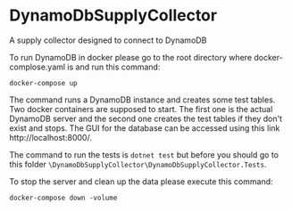 # DynamoDbSupplyCollector
A supply collector designed to connect to DynamoDB

To run DynamoDB in docker please go to the root directory where docker-complose.yaml is and run this command:

`docker-compose up`

The command runs a DynamoDB instance and creates some test tables.
Two docker containers are supposed to start. The first one is the actual DynamoDB server 
and the second one creates the test tables if they don't exist and stops.
The GUI for the database can be accessed using this link http://localhost:8000/.

The command to run the tests is `dotnet test` but before you should go to this folder `\DynamoDbSupplyCollector\DynamoDbSupplyCollector.Tests`. 

To stop the server and clean up the data please execute this command:

`docker-compose down -volume`